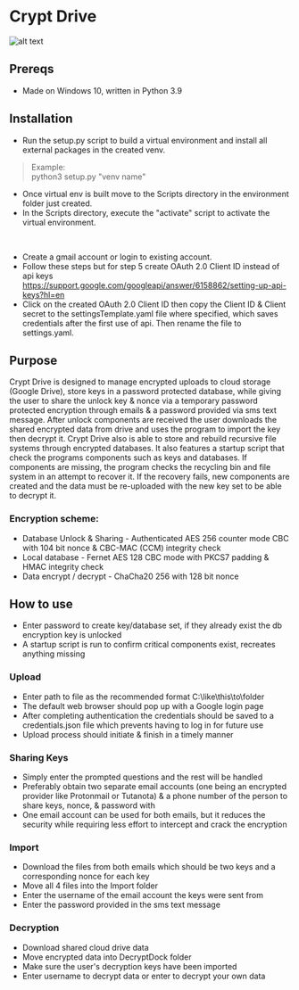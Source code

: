# Crypt Drive
![alt text](https://github.com/ngimb64/Crypt-Drive/blob/main/CryptDrive.png?raw=true)

## Prereqs
- Made on Windows 10, written in Python 3.9

## Installation
- Run the setup.py script to build a virtual environment and install all external packages in the created venv.

> Example:<br>
> python3 setup.py "venv name"

- Once virtual env is built move to the Scripts directory in the environment folder just created.
- In the Scripts directory, execute the "activate" script to activate the virtual environment.<br>
<br>

- Create a gmail account or login to existing account.
- Follow these steps but for step 5 create OAuth 2.0 Client ID instead of api keys 
  https://support.google.com/googleapi/answer/6158862/setting-up-api-keys?hl=en
- Click on the created OAuth 2.0 Client ID then copy the Client ID & Client secret to the settingsTemplate.yaml
  file where specified, which saves credentials after the first use of api. Then rename the file to settings.yaml.

## Purpose
Crypt Drive is designed to manage encrypted uploads to cloud storage (Google Drive), store keys in a password 
protected database, while giving the user to share the unlock key & nonce via a temporary password protected 
encryption through emails & a password provided via sms text message. After unlock components are received
the user downloads the shared encrypted data from drive and uses the program to import the key then decrypt it.
Crypt Drive also is able to store and rebuild recursive file systems through encrypted databases. It also features
a startup script that check the programs components such as keys and databases. If components are missing, the 
program checks the recycling bin and file system in an attempt to recover it. If the recovery fails, new components
are created and the data must be re-uploaded with the new key set to be able to decrypt it.

### Encryption scheme:
- Database Unlock & Sharing - Authenticated AES 256 counter mode CBC with 104 bit nonce & CBC-MAC (CCM) integrity check
- Local database - Fernet AES 128 CBC mode with PKCS7 padding & HMAC integrity check
- Data encrypt / decrypt - ChaCha20 256 with 128 bit nonce

## How to use
- Enter password to create key/database set, if they already exist the db encryption key is unlocked
- A startup script is run to confirm critical components exist, recreates anything missing

### Upload
- Enter path to file as the recommended format C:\like\this\to\folder
- The default web browser should pop up with a Google login page
- After completing authentication the credentials should be saved to a credentials.json file which prevents
  having to log in for future use
- Upload process should initiate & finish in a timely manner

### Sharing Keys
- Simply enter the prompted questions and the rest will be handled
- Preferably obtain two separate email accounts (one being an encrypted provider like Protonmail or Tutanota) & a
  phone number of the person to share keys, nonce, & password with
- One email account can be used for both emails, but it reduces the security while requiring less effort to intercept
  and crack the encryption

### Import
- Download the files from both emails which should be two keys and a corresponding nonce for each key
- Move all 4 files into the Import folder
- Enter the username of the email account the keys were sent from
- Enter the password provided in the sms text message

### Decryption
- Download shared cloud drive data
- Move encrypted data into DecryptDock folder
- Make sure the user's decryption keys have been imported
- Enter username to decrypt data or enter to decrypt your own data
